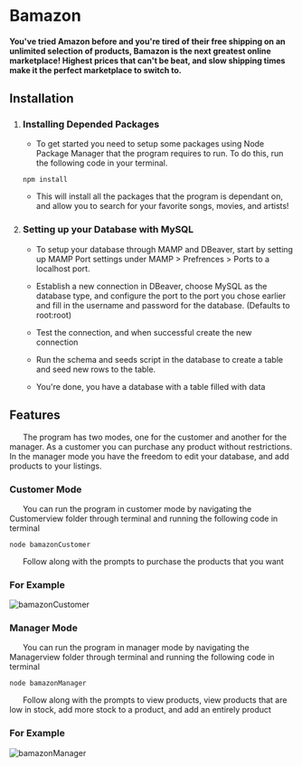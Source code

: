 # Bamazon 

#### You've tried Amazon before and you're tired of their free shipping on an unlimited selection of products,  Bamazon is the next greatest online marketplace! Highest prices that can't be beat, and slow shipping times make it the perfect marketplace to switch to.

## **Installation**

1. ### Installing Depended Packages ###

    * To get started you need to setup some packages using Node Package Manager that the program requires to run. To do this, run the following code in your terminal. 

    ```
    npm install
    ```

    * This will install all the packages that the program is dependant on, and allow you to search for your favorite songs, movies, and artists!

2. ### Setting up your Database with MySQL ###

    * To setup your database through MAMP and DBeaver, start by setting up MAMP Port settings under MAMP > Prefrences > Ports to a localhost port.

    * Establish a new connection in DBeaver, choose MySQL as the database type, and configure the port to the port you chose earlier and fill in the username and password for the database. (Defaults to root:root)

    * Test the connection, and when successful create the new connection

    * Run the schema and seeds script in the database to create a table and seed new rows to the table. 

    * You're done, you have a database with a table filled with data

## **Features**

&nbsp;&nbsp;&nbsp;&nbsp;&nbsp;&nbsp;The program has two modes, one for the customer and another for the manager. As a customer you can purchase any product without restrictions. In the manager mode you have the freedom to edit your database, and add products to your listings.

### Customer Mode ###

&nbsp;&nbsp;&nbsp;&nbsp;&nbsp;&nbsp;You can run the program in customer mode by navigating the Customerview folder through terminal and running the following code in terminal

```
node bamazonCustomer
```

&nbsp;&nbsp;&nbsp;&nbsp;&nbsp;&nbsp;Follow along with the prompts to purchase the products that you want

### For Example ###

![bamazonCustomer](https://media.giphy.com/media/U8XwJGZFJHTpxn1Ovg/giphy.gif)

### Manager Mode ###
 
&nbsp;&nbsp;&nbsp;&nbsp;&nbsp;&nbsp;You can run the program in manager mode by navigating the Managerview folder through terminal and running the following code in terminal

```
node bamazonManager
```

&nbsp;&nbsp;&nbsp;&nbsp;&nbsp;&nbsp;Follow along with the prompts to view products, view products that are low in stock, add more stock to a product, and add an entirely product

### For Example ###

![bamazonManager](https://media.giphy.com/media/Xc43pJHHuNXU4ORGRC/giphy.gif)







   










